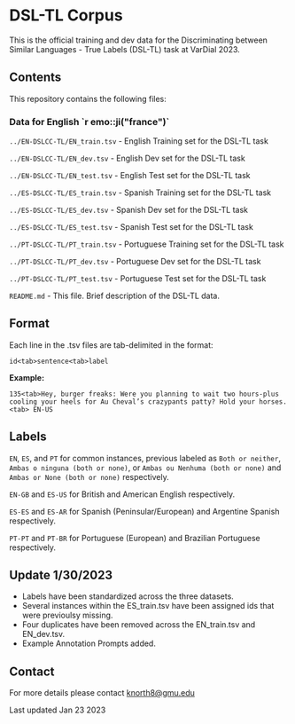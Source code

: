 <h1>DSL-TL Corpus</h1>

This is the official training and dev data for the Discriminating between Similar Languages - True Labels (DSL-TL) task at VarDial 2023.

<h2>Contents</h2>

This repository contains the following files:

<h3>Data for English `r emo::ji("france")`</h3>

`../EN-DSLCC-TL/EN_train.tsv`               - English Training set for the DSL-TL task 

`../EN-DSLCC-TL/EN_dev.tsv`                 - English Dev set for the DSL-TL task 

`../EN-DSLCC-TL/EN_test.tsv`                - English Test set for the DSL-TL task 

`../ES-DSLCC-TL/ES_train.tsv` 							- Spanish Training set for the DSL-TL task 

`../ES-DSLCC-TL/ES_dev.tsv` 						  	- Spanish Dev set for the DSL-TL task 

`../ES-DSLCC-TL/ES_test.tsv`                - Spanish Test set for the DSL-TL task 

`../PT-DSLCC-TL/PT_train.tsv` 							- Portuguese Training set for the DSL-TL task 

`../PT-DSLCC-TL/PT_dev.tsv` 							  - Portuguese Dev set for the DSL-TL task 

`../PT-DSLCC-TL/PT_test.tsv`                - Portuguese Test set for the DSL-TL task 

`README.md` 								                - This file. Brief description of the DSL-TL data. 

<h2>Format</h2>

Each line in the .tsv files are tab-delimited in the format:

`id<tab>sentence<tab>label`

<strong>Example:</strong> 

`135<tab>Hey, burger freaks: Were you planning to wait two hours-plus cooling your heels for Au Cheval’s crazypants patty? Hold your horses.<tab> EN-US`

<h2>Labels</h2>

`EN`, `ES`, and `PT` for common instances, previous labeled as `Both or neither`, `Ambas o ninguna (both or none)`, or  `Ambas ou Nenhuma (both or none)` and `Ambas or None (both or none)` respectively.

`EN-GB` and `ES-US` for British and American English respectively.

`ES-ES` and `ES-AR` for Spanish (Peninsular/European) and Argentine Spanish respectively.

`PT-PT` and `PT-BR` for Portuguese (European) and Brazilian Portuguese respectively.

<h2>Update 1/30/2023 </h2>

<ul>
  <li>Labels have been standardized across the three datasets.</li>
  <li>Several instances within the ES_train.tsv have been assigned ids that were previoulsy missing.</li>
  <li>Four duplicates have been removed across the EN_train.tsv and EN_dev.tsv.</li>
  <li>Example Annotation Prompts added.</li>
</ul>

<h2>Contact</h2>

For more details please contact knorth8@gmu.edu

Last updated Jan 23 2023
